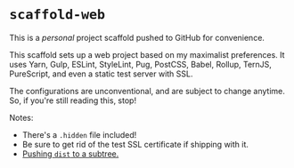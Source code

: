 # `scaffold-web`

This is a _personal_ project scaffold pushed to GitHub for convenience.

This scaffold sets up a web project based on my maximalist preferences. It uses Yarn, Gulp, ESLint, StyleLint, Pug, PostCSS, Babel, Rollup, TernJS, PureScript, and even a static test server with SSL.

The configurations are unconventional, and are subject to change anytime. So, if you're still reading this, stop!

Notes:
- There's a `.hidden` file included!
- Be sure to get rid of the test SSL certificate if shipping with it.
- [Pushing `dist` to a subtree.](https://gist.github.com/cobyism/4730490)
